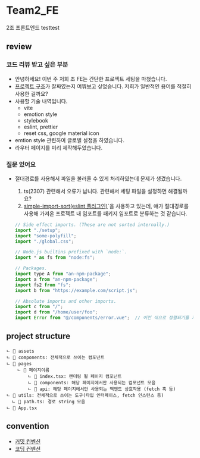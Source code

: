 # Team2_FE

2조 프론트엔드
testtest

## review

### 코드 리뷰 받고 싶은 부분

- 안녕하세요! 이번 주 저희 조 FE는 간단한 프로젝트 세팅을 마쳤습니다.
- [프로젝트 구조](#project-structure)가 잘짜였는지 여쭤보고 싶었습니다. 저희가 일반적인 용어를 적절히 사용한 걸까요?
- 사용할 기술 내역입니다.
  - vite
  - emotion style
  - stylebook
  - eslint, prettier
  - reset css, google material icon
- emtion style 관련하여 글로벌 설정을 하였습니다.
- 라우터 페이지를 미리 제작해두었습니다.

### 질문 있어요

- 절대경로를 사용해서 파일을 불러올 수 있게 처리하였는데 문제가 생겼습니다.

  1. ts(2307) 관련해서 오류가 납니다. 관련해서 세팅 파일을 설정하면 해결될까요?
  2. [simple-import-sort(eslint 플러그인)](https://github.com/lydell/eslint-plugin-simple-import-sort)`을 사용하고 있는데, 얘가 절대경로를 사용해 가져온 프로젝트 내 임포트를 패키지 임포트로 분류하는 것 같습니다.

  ```js
  // Side effect imports. (These are not sorted internally.)
  import "./setup";
  import "some-polyfill";
  import "./global.css";

  // Node.js builtins prefixed with `node:`.
  import * as fs from "node:fs";

  // Packages.
  import type A from "an-npm-package";
  import a from "an-npm-package";
  import fs2 from "fs";
  import b from "https://example.com/script.js";

  // Absolute imports and other imports.
  import c from "/";
  import d from "/home/user/foo";
  import Error from "@/components/error.vue";  // 이런 식으로 정렬되기를 기대했습니다..!
  ```

## project structure

```text
ㄴ 📁 assets
ㄴ 📁 components: 전체적으로 쓰이는 컴포넌트
ㄴ 📁 pages
    ㄴ 📁 페이지이름
        ㄴ 📜 index.tsx: 랜더링 될 페이지 컴포넌트
        ㄴ 📁 components: 해당 페이지에서만 사용되는 컴포넌트 모음
        ㄴ 📁 api: 해당 페이지에서만 사용되는 백엔드 상호작용 (fetch 훅 등)
ㄴ 📁 utils: 전체적으로 쓰이는 도구(타입 인터페이스, fetch 인스턴스 등)
  ㄴ 📜 path.ts: 경로 string 모음
ㄴ 📜 App.tsx
```

## convention

- [커밋 컨벤션](https://www.notion.so/a836423c43b94ae8833111fcd0ddeb7e)
- [코딩 컨벤션](https://www.notion.so/9076a9f32a3a4fb0a20e0c41045c9e6f)
